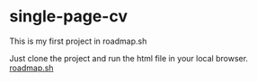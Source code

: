 # single-page-cv
This is my first project in roadmap.sh

Just clone the project and run the html file in your local browser.<br/>
[roadmap.sh](https://roadmap.sh/projects/single-page-cv)
